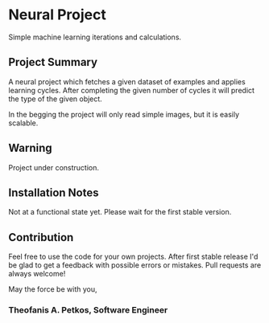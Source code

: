 # Neural Project
Simple machine learning iterations and calculations.

## Project Summary
A neural project which fetches a given dataset of examples and applies learning cycles. After completing the given number of cycles it will predict the type of the given object.

In the begging the project will only read simple images, but it is easily scalable.

## Warning
Project under construction.

## Installation Notes
Not at a functional state yet. Please wait for the first stable version.

## Contribution
Feel free to use the code for your own projects. After first stable release I'd be glad to get a feedback with possible errors or mistakes. Pull requests are always welcome!

May the force be with you,
### Theofanis A. Petkos, Software Engineer